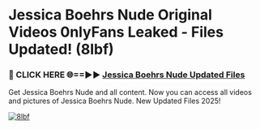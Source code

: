 # Jessica Boehrs Nude Original Videos 0nlyFans Leaked - Files Updated! (8lbf)

<h3>🔴 CLICK HERE 🌐==►► <a href="https://tinyurl.com/5h6xmrr3" rel="nofollow">Jessica Boehrs Nude Updated Files</a></h3>

Get Jessica Boehrs Nude and all content. Now you can access all videos and pictures of Jessica Boehrs Nude. New Updated Files 2025!

[![8lbf](https://i.imgur.com/KVD873Z.gif)](https://tinyurl.com/5h6xmrr3)
